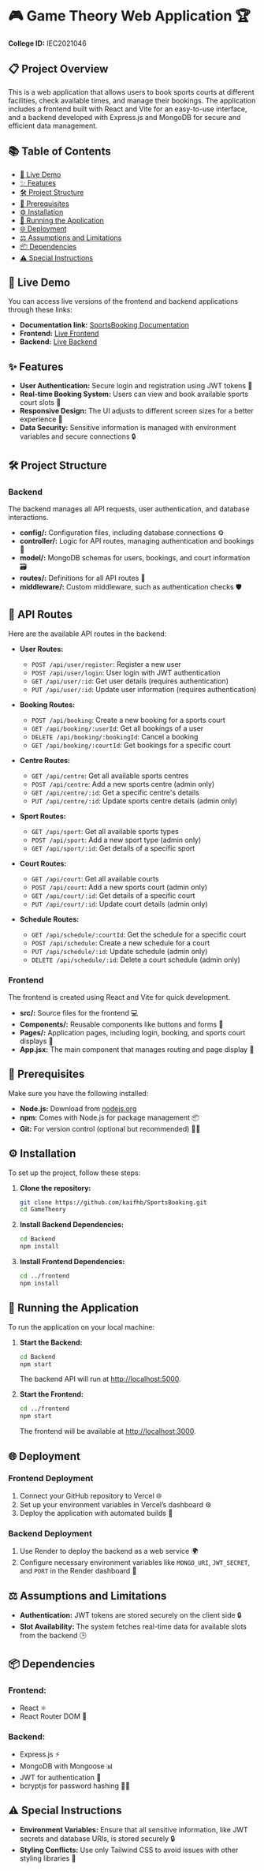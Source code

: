 
# 🎮 Game Theory Web Application 🏆

**College ID:** IEC2021046

## 📋 Project Overview

This is a web application that allows users to book sports courts at different facilities, check available times, and manage their bookings. The application includes a frontend built with React and Vite for an easy-to-use interface, and a backend developed with Express.js and MongoDB for secure and efficient data management.

## 📚 Table of Contents

- [🔗 Live Demo](#live-demo)
- [✨ Features](#features)
- [🛠️ Project Structure](#project-structure)
- [🔑 Prerequisites](#prerequisites)
- [⚙️ Installation](#installation)
- [🚀 Running the Application](#running-the-application)
- [🌐 Deployment](#deployment)
- [⚖️ Assumptions and Limitations](#assumptions-and-limitations)
- [📦 Dependencies](#dependencies)
- [⚠️ Special Instructions](#special-instructions)

## 🔗 Live Demo

You can access live versions of the frontend and backend applications through these links:

- **Documentation link:** [SportsBooking Documentation](https://drive.google.com/file/d/1sSQnFmCiQPu-fqNYm9ycVu4-UYPp1WhX/view?usp=drive_link)
- **Frontend:** [Live Frontend](https://sports-booking-frontend.vercel.app)
- **Backend:** [Live Backend](https://game-theory-backend.onrender.com)

## ✨ Features

- **User Authentication:** Secure login and registration using JWT tokens 🔐
- **Real-time Booking System:** Users can view and book available sports court slots 🏀
- **Responsive Design:** The UI adjusts to different screen sizes for a better experience 📱
- **Data Security:** Sensitive information is managed with environment variables and secure connections 🔒

## 🛠️ Project Structure

### Backend

The backend manages all API requests, user authentication, and database interactions.

- **config/:** Configuration files, including database connections ⚙️
- **controller/:** Logic for API routes, managing authentication and bookings 📜
- **model/:** MongoDB schemas for users, bookings, and court information 🗃️
- **routes/:** Definitions for all API routes 🚦
- **middleware/:** Custom middleware, such as authentication checks 🛡️

## 📜 API Routes

Here are the available API routes in the backend:

- **User Routes:**

   - `POST /api/user/register`: Register a new user
   - `POST /api/user/login`: User login with JWT authentication
   - `GET /api/user/:id`: Get user details (requires authentication)
   - `PUT /api/user/:id`: Update user information (requires authentication)

- **Booking Routes:**

   - `POST /api/booking`: Create a new booking for a sports court
   - `GET /api/booking/:userId`: Get all bookings of a user
   - `DELETE /api/booking/:bookingId`: Cancel a booking
   - `GET /api/booking/:courtId`: Get bookings for a specific court

- **Centre Routes:**

   - `GET /api/centre`: Get all available sports centres
   - `POST /api/centre`: Add a new sports centre (admin only)
   - `GET /api/centre/:id`: Get a specific centre's details
   - `PUT /api/centre/:id`: Update sports centre details (admin only)

- **Sport Routes:**

   - `GET /api/sport`: Get all available sports types
   - `POST /api/sport`: Add a new sport type (admin only)
   - `GET /api/sport/:id`: Get details of a specific sport

- **Court Routes:**

   - `GET /api/court`: Get all available courts
   - `POST /api/court`: Add a new sports court (admin only)
   - `GET /api/court/:id`: Get details of a specific court
   - `PUT /api/court/:id`: Update court details (admin only)

- **Schedule Routes:**

   - `GET /api/schedule/:courtId`: Get the schedule for a specific court
   - `POST /api/schedule`: Create a new schedule for a court
   - `PUT /api/schedule/:id`: Update schedule (admin only)
   - `DELETE /api/schedule/:id`: Delete a court schedule (admin only)



### Frontend

The frontend is created using React and Vite for quick development.

- **src/:** Source files for the frontend 💻
- **Components/:** Reusable components like buttons and forms 🔄
- **Pages/:** Application pages, including login, booking, and sports court displays 📝
- **App.jsx:** The main component that manages routing and page display 🧩

## 🔑 Prerequisites

Make sure you have the following installed:

- **Node.js:** Download from [nodejs.org](https://nodejs.org)
- **npm:** Comes with Node.js for package management 📦
- **Git:** For version control (optional but recommended) 🧑‍💻

## ⚙️ Installation

To set up the project, follow these steps:

1. **Clone the repository:**

   ```bash
   git clone https://github.com/kaifhb/SportsBooking.git
   cd GameTheory
   ```

2. **Install Backend Dependencies:**

   ```bash
   cd Backend
   npm install
   ```

3. **Install Frontend Dependencies:**

   ```bash
   cd ../frontend
   npm install
   ```

## 🚀 Running the Application

To run the application on your local machine:

1. **Start the Backend:**

   ```bash
   cd Backend
   npm start
   ```

   The backend API will run at [http://localhost:5000](http://localhost:5000).

2. **Start the Frontend:**

   ```bash
   cd ../frontend
   npm start
   ```

   The frontend will be available at [http://localhost:3000](http://localhost:3000).

## 🌐 Deployment

### Frontend Deployment

1. Connect your GitHub repository to Vercel 🌐
2. Set up your environment variables in Vercel’s dashboard ⚙️
3. Deploy the application with automated builds 🚀

### Backend Deployment

1. Use Render to deploy the backend as a web service 🌍
2. Configure necessary environment variables like `MONGO_URI`, `JWT_SECRET`, and `PORT` in the Render dashboard 🔑

## ⚖️ Assumptions and Limitations

- **Authentication:** JWT tokens are stored securely on the client side 🔒
- **Slot Availability:** The system fetches real-time data for available slots from the backend 🕒

## 📦 Dependencies

### Frontend:

- React ⚛️
- React Router DOM 🚗

### Backend:

- Express.js ⚡
- MongoDB with Mongoose 📊
- JWT for authentication 🔑
- bcryptjs for password hashing 🧑‍💻

## ⚠️ Special Instructions

- **Environment Variables:** Ensure that all sensitive information, like JWT secrets and database URIs, is stored securely 🔒
- **Styling Conflicts:** Use only Tailwind CSS to avoid issues with other styling libraries 🎨
